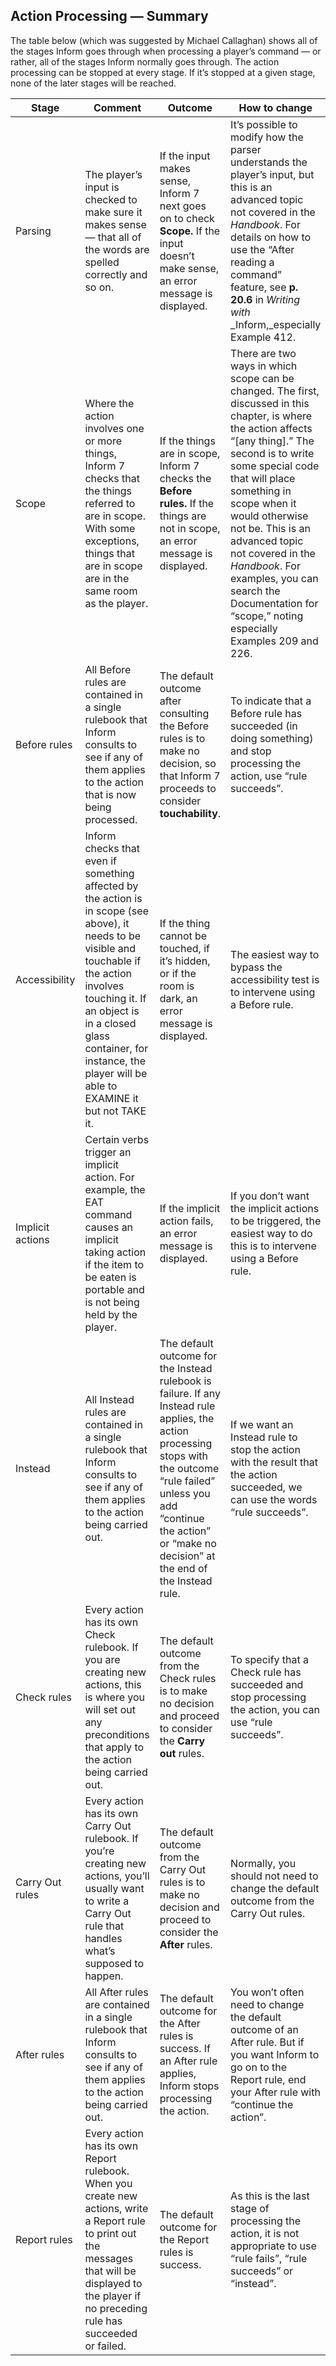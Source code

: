 ## Action Processing — Summary

The table below (which was suggested by Michael Callaghan) shows all of the stages Inform goes through when processing a player’s command — or rather, all of the stages Inform normally goes through. The action processing can be stopped at every stage. If it’s stopped at a given stage, none of the later stages will be reached.

| Stage | Comment | Outcome | How to change |
| --- | --- | --- | --- |
| Parsing | The player’s input is checked to make sure it makes sense — that all of the words are spelled correctly and so on. | If the input makes sense, Inform 7 next goes on to check **Scope.** If the input doesn’t make sense, an error message is displayed. | It’s possible to modify how the parser understands the player’s input, but this is an advanced topic not covered in the _Handbook_. For details on how to use the “After reading a command” feature, see **p. 20.6** in _Writing with_ _Inform,_especially Example 412. |
| Scope | Where the action involves one or more things, Inform 7 checks that the things referred to are in scope. With some exceptions, things that are in scope are in the same room as the player. | If the things are in scope, Inform 7 checks the **Before** **rules.** If the things are not in scope, an error message is displayed. | There are two ways in which scope can be changed. The first, discussed in this chapter, is where the action affects “[any thing].” The second is to write some special code that will place something in scope when it would otherwise not be. This is an advanced topic not covered in the _Handbook_. For examples, you can search the Documentation for “scope,” noting especially Examples 209 and 226. |
| Before rules | All Before rules are contained in a single rulebook that Inform consults to see if any of them applies to the action that is now being processed. | The default outcome after consulting the Before rules is to make no decision, so that Inform 7 proceeds to consider **touchability**. | To indicate that a Before rule has succeeded (in doing something) and stop processing the action, use “rule succeeds”. |
| Accessibility | Inform checks that even if something affected by the action is in scope (see above), it needs to be visible and touchable if the action involves touching it. If an object is in a closed glass container, for instance, the player will be able to EXAMINE it but not TAKE it. | If the thing cannot be touched, if it’s hidden, or if the room is dark, an error message is displayed. | The easiest way to bypass the accessibility test is to intervene using a Before rule. |
| Implicit actions | Certain verbs trigger an implicit action. For example, the EAT command causes an implicit taking action if the item to be eaten is portable and is not being held by the player. | If the implicit action fails, an error message is displayed. | If you don’t want the implicit actions to be triggered, the easiest way to do this is to intervene using a Before rule. |
| Instead | All Instead rules are contained in a single rulebook that Inform consults to see if any of them applies to the action being carried out. | The default outcome for the Instead rulebook is failure. If any Instead rule applies, the action processing stops with the outcome “rule failed” unless you add “continue the action” or “make no decision” at the end of the Instead rule. | If we want an Instead rule to stop the action with the result that the action succeeded, we can use the words “rule succeeds”. |
| Check rules | Every action has its own Check rulebook. If you are creating new actions, this is where you will set out any preconditions that apply to the action being carried out. | The default outcome from the Check rules is to make no decision and proceed to consider the **Carry out** rules. | To specify that a Check rule has succeeded and stop processing the action, you can use “rule succeeds”. |
| Carry Out rules | Every action has its own Carry Out rulebook. If you’re creating new actions, you’ll usually want to write a Carry Out rule that handles what’s supposed to happen. | The default outcome from the Carry Out rules is to make no decision and proceed to consider the **After** rules. | Normally, you should not need to change the default outcome from the Carry Out rules. |
| After rules | All After rules are contained in a single rulebook that Inform consults to see if any of them applies to the action being carried out. | The default outcome for the After rules is success. If an After rule applies, Inform stops processing the action. | You won’t often need to change the default outcome of an After rule. But if you want Inform to go on to the Report rule, end your After rule with “continue the action”. |
| Report rules | Every action has its own Report rulebook. When you create new actions, write a Report rule to print out the messages that will be displayed to the player if no preceding rule has succeeded or failed. | The default outcome for the Report rules is success. | As this is the last stage of processing the action, it is not appropriate to use “rule fails”, “rule succeeds” or “instead”. |
